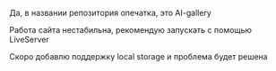 Да, в названии репозитория опечатка, это AI-gallery


Работа сайта нестабильна, рекомендую запускать с помощью LiveServer


Скоро добавлю поддержку local storage и проблема будет решена
